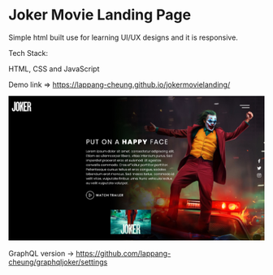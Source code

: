 # Joker Movie Landing Page

Simple html built use for learning UI/UX designs and it is responsive.

Tech Stack:

HTML, CSS and JavaScript 

Demo link => https://lappang-cheung.github.io/jokermovielanding/

![image](https://github.com/lappang-cheung/jokermovielanding/blob/master/screenshot/screenshot.png)

GraphQL version -> https://github.com/lappang-cheung/graphqljoker/settings

